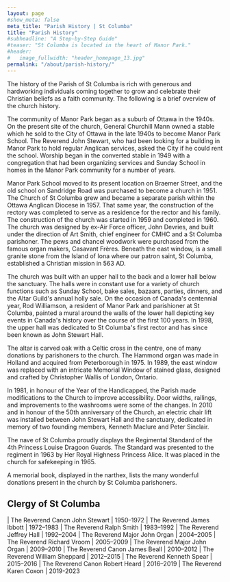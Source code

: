 ```yaml
---
layout: page
#show_meta: false
meta_title: "Parish History | St Columba"
title: "Parish History"
#subheadline: "A Step-by-Step Guide"
#teaser: "St Columba is located in the heart of Manor Park."
#header:
#   image_fullwidth: "header_homepage_13.jpg"
permalink: "/about/parish-history/"
---
```

The history of the Parish of St Columba is rich with generous and hardworking individuals coming together to grow and celebrate their Christian beliefs as a faith community. The following is a brief overview of the church history.


The community of Manor Park began as a suburb of Ottawa in the 1940s. On the present site of the church, General Churchill Mann owned a stable which he sold to the City of Ottawa in the late 1940s to become Manor Park School. The Reverend John Stewart, who had been looking for a building in Manor Park to hold regular Anglican services, asked the City if he could rent the school. Worship began in the converted stable in 1949 with a congregation that had been organizing services and Sunday School in homes in the Manor Park community for a number of years.

Manor Park School moved to its present location on Braemer Street, and the old school on Sandridge Road was purchased to become a church in 1951. The Church of St Columba grew and became a separate parish within the Ottawa Anglican Diocese in 1957. That same year, the construction of the rectory was completed to serve as a residence for the rector and his family. The construction of the church was started in 1959 and completed in 1960. The church was designed by ex-Air Force officer, John Devries, and built under the direction of Art Smith, chief engineer for CMHC and a St Columba parishoner. The pews and chancel woodwork were purchased from the famous organ makers, Casavant Frères. Beneath the east window, is a small granite stone from the Island of Iona where our patron saint, St Columba, established a Christian mission in 563 AD.

The church was built with an upper hall to the back and a lower hall below the sanctuary. The halls were in constant use for a variety of church functions such as Sunday School, bake sales, bazaars, parties, dinners, and the Altar Guild's annual holly sale. On the occasion of Canada's centennial year, Rod Williamson, a resident of Manor Park and parishioner at St Columba, painted a mural around the walls of the lower hall depicting key events in Canada's history over the course of the first 100 years. In 1998, the upper hall was dedicated to St Columba's first rector and has since been known as John Stewart Hall.

The altar is carved oak with a Celtic cross in the centre, one of many donations by parishoners to the church. The Hammond organ was made in Holland and acquired from Peterborough in 1975. In 1989, the east window was replaced with an intricate Memorial Window of stained glass, designed and crafted by Christopher Wallis of London, Ontario.

In 1981, in honour of the Year of the Handicapped, the Parish made modifications to the Church to improve accessibility. Door widths, railings, and improvements to the washrooms were some of the changes. In 2010 and in honour of the 50th anniversary of the Church, an electric chair lift was installed between John Stewart Hall and the sanctuary, dedicated in memory of two founding members, Kenneth Maclure and Peter Sinclair.

The nave of St Columba proudly displays the Regimental Standard of the 4th Princess Louise Dragoon Guards. The Standard was presented to the regiment in 1963 by Her Royal Highness Princess Alice. It was placed in the church for safekeeping in 1965.

A memorial book, displayed in the narthex, lists the many wonderful donations present in the church by St Columba parishoners. 

## Clergy of St Columba

| The Reverend Canon John Stewart | 1950–1972 
| The Reverend James Ibbott | 1972–1983
| The Reverend Ralph Smith  | 1983–1992
| The Reverend Jeffrey Hall | 1992–2004
| The Reverend Major John Organ | 2004–2005
| The Reverend Richard Vroom | 2005–2009
| The Reverend Major John Organ | 2009–2010
| The Reverend Canon James Beall | 2010–2012
| The Reverend William Sheppard | 2012–2015
| The Reverend Kenneth Spear | 2015–2016
| The Reverend Canon Robert Heard | 2016–2019
| The Reverend Karen Coxon | 2019-2023

